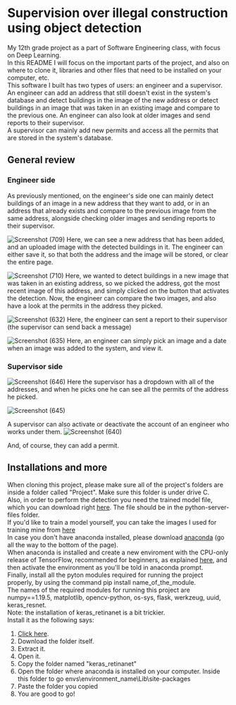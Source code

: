 # Supervision over illegal construction using object detection
My 12th grade project as a part of Software Engineering class, with focus on Deep Learning.\
In this README I will focus on the important parts of the project, and also on where to clone it, libraries and other files that need to be installed on your computer, etc.\
This software I built has two types of users: an engineer and a supervisor.\
An engineer can add an address that still doesn't exist in the system's database and detect buildings in the image of the new address or detect buildings in an image that was taken in an existing image and compare to the previous one. An engineer can also look at older images and send reports to their supervisor.\
A supervisor can mainly add new permits and access all the permits that are stored in the system's database.
## General review
### Engineer side
As previously mentioned, on the engineer's side one can mainly detect buildings of an image in a new address that they want to add, or in an address that already exists and compare to the previous image from the same address, alongside checking older images and sending reports to their supervisor.

![Screenshot (709)](https://user-images.githubusercontent.com/54028042/126899234-63ef5805-791a-4e03-827a-24f5447ff2af.png)
Here, we can see a new address that has been added, and an uploaded image with the detected buildings in it. The engineer can either save it, so that both the address and the image will be stored, or clear the entire page.

![Screenshot (710)](https://user-images.githubusercontent.com/54028042/126899527-876052ee-5bd7-4909-890e-d3a0b3c1315d.png)
Here, we wanted to detect buildings in a new image that was taken in an existing address, so we picked the address, got the most recent image of this address, and simply clicked on the button that activates the detection. Now, the engineer can compare the two images, and also have a look at the permits in the address they picked.

![Screenshot (632)](https://user-images.githubusercontent.com/54028042/127483018-f5df3cd7-45a9-4c9e-8757-189774cb8472.png)
Here, the engineer can sent a report to their supervisor (the supervisor can send back a message)

![Screenshot (635)](https://user-images.githubusercontent.com/54028042/127490139-69ef9a2b-aabb-4b2e-9fb6-f2e26364d06a.png)
Here, an engineer can simply pick an image and a date when an image was added to the system, and view it.
### Supervisor side
![Screenshot (646)](https://user-images.githubusercontent.com/54028042/127498144-e3094a60-87fe-4839-b056-abb7bdf1d465.png)
Here the supervisor has a dropdown with all of the addresses, and when he picks one he can see all the permits of the address he picked.

![Screenshot (645)](https://user-images.githubusercontent.com/54028042/127498355-21990448-1941-4022-a1c3-88e3ef02a186.png)

A supervisor can also activate or deactivate the account of an engineer who works under them.
![Screenshot (640)](https://user-images.githubusercontent.com/54028042/127507155-e111ca12-495d-40bd-9954-7d1d06b2a301.png)

And, of course, they can add a permit.
## Installations and more
When cloning this project, please make sure all of the project's folders are inside a folder called "Project". Make sure this folder is under drive C.\
Also, in order to perform the detection you need the trained model file, which you can download right [here](https://drive.google.com/file/d/15T92FcBdU5371rgYS91RdcfZB7mSAlUK/view?usp=sharing). The file should be in the python-server-files folder.\
If you'd like to train a model yourself, you can take the images I used for training mine from [here](https://www.kaggle.com/kbhartiya83/swimming-pool-and-car-detection)\
In case you don't have anaconda installed, please download [anaconda](https://www.anaconda.com/products/individual) (go all the way to the bottom of the page).\
When anaconda is installed and create a new enviroment with the CPU-only release of TensorFlow, recommended for beginners, as explained [here](https://docs.anaconda.com/anaconda/user-guide/tasks/tensorflow/), and then activate the environment as you'll be told in anaconda prompt.\
Finally, install all the pyton modules required for running the project properly, by using the command pip install name_of_the_module.\
The names of the required modules for running this project are numpy==1.19.5, matplotlib, opencv-python, os-sys, flask, werkzeug, uuid, keras_resnet.\
Note: the installation of keras_retinanet is a bit trickier.\
Install it as the following says:
1. [Click here](https://pypi.org/project/keras-retinanet/#files).
2. Download the folder itself.
3. Extract it.
4. Open it.
5. Copy the folder named "keras_retinanet"
6. Open the folder where anaconda is installed on your computer. Inside this folder to go envs\environment_name\Lib\site-packages
7. Paste the folder you copied
8. You are good to go!
